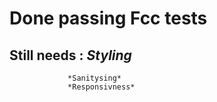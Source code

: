 # Done passing Fcc tests


## Still needs : *Styling*
                 *Sanitysing*
                 *Responsivness* 